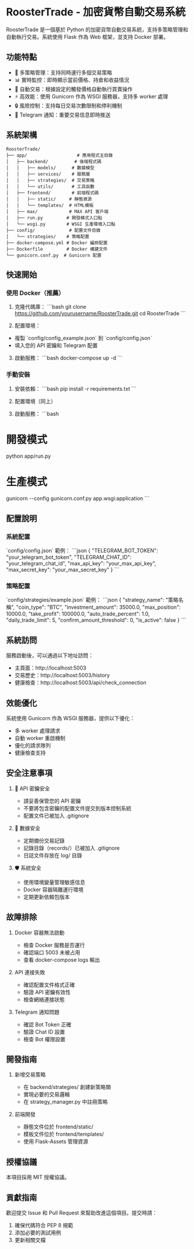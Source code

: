 # RoosterTrade - 加密貨幣自動交易系統

RoosterTrade 是一個基於 Python 的加密貨幣自動交易系統，支持多策略管理和自動執行交易。系統使用 Flask 作為 Web 框架，並支持 Docker 部署。

## 功能特點

- 🚀 多策略管理：支持同時運行多個交易策略
- 📊 實時監控：即時顯示當前價格、持倉和收益情況
- 🤖 自動交易：根據設定的觸發價格自動執行買賣操作
- ⚡ 高效能：使用 Gunicorn 作為 WSGI 服務器，支持多 worker 處理
- 🔒 風險控制：支持每日交易次數限制和停利機制
- 📱 Telegram 通知：重要交易信息即時推送

## 系統架構

```
RoosterTrade/
├── app/                   # 應用程式主目錄
│   ├── backend/          # 後端程式碼
│   │   ├── models/      # 數據模型
│   │   ├── services/    # 服務層
│   │   ├── strategies/  # 交易策略
│   │   └── utils/       # 工具函數
│   ├── frontend/        # 前端程式碼
│   │   ├── static/     # 靜態資源
│   │   └── templates/  # HTML模板
│   ├── max/            # MAX API 客戶端
│   ├── run.py         # 開發模式入口點
│   └── wsgi.py        # WSGI 生產環境入口點
├── config/             # 配置文件目錄
│   └── strategies/    # 策略配置
├── docker-compose.yml # Docker 編排配置
├── Dockerfile         # Docker 構建文件
└── gunicorn.conf.py  # Gunicorn 配置
```

## 快速開始

### 使用 Docker（推薦）

1. 克隆代碼庫：
\`\`\`bash
git clone https://github.com/yourusername/RoosterTrade.git
cd RoosterTrade
\`\`\`

2. 配置環境：
- 複製 \`config/config_example.json\` 到 \`config/config.json\`
- 填入您的 API 密鑰和 Telegram 配置

3. 啟動服務：
\`\`\`bash
docker-compose up -d
\`\`\`

### 手動安裝

1. 安裝依賴：
\`\`\`bash
pip install -r requirements.txt
\`\`\`

2. 配置環境（同上）

3. 啟動服務：
\`\`\`bash
# 開發模式
python app/run.py

# 生產模式
gunicorn --config gunicorn.conf.py app.wsgi:application
\`\`\`

## 配置說明

### 系統配置

\`config/config.json\` 範例：
\`\`\`json
{
    "TELEGRAM_BOT_TOKEN": "your_telegram_bot_token",
    "TELEGRAM_CHAT_ID": "your_telegram_chat_id",
    "max_api_key": "your_max_api_key",
    "max_secret_key": "your_max_secret_key"
}
\`\`\`

### 策略配置

\`config/strategies/example.json\` 範例：
\`\`\`json
{
    "strategy_name": "策略名稱",
    "coin_type": "BTC",
    "investment_amount": 35000.0,
    "max_position": 10000.0,
    "take_profit": 100000.0,
    "auto_trade_percent": 1.0,
    "daily_trade_limit": 5,
    "confirm_amount_threshold": 0,
    "is_active": false
}
\`\`\`

## 系統訪問

服務啟動後，可以通過以下地址訪問：
- 主頁面：http://localhost:5003
- 交易歷史：http://localhost:5003/history
- 健康檢查：http://localhost:5003/api/check_connection

## 效能優化

系統使用 Gunicorn 作為 WSGI 服務器，提供以下優化：
- 多 worker 處理請求
- 自動 worker 重啟機制
- 優化的請求隊列
- 健康檢查支持

## 安全注意事項

1. 🔐 API 密鑰安全
   - 請妥善保管您的 API 密鑰
   - 不要將包含密鑰的配置文件提交到版本控制系統
   - 配置文件已被加入 .gitignore

2. 💾 數據安全
   - 定期備份交易記錄
   - 記錄目錄（records/）已被加入 .gitignore
   - 日誌文件存放在 log/ 目錄

3. 🛡️ 系統安全
   - 使用環境變量管理敏感信息
   - Docker 容器隔離運行環境
   - 定期更新依賴包版本

## 故障排除

1. Docker 容器無法啟動
   - 檢查 Docker 服務是否運行
   - 確認端口 5003 未被占用
   - 查看 docker-compose logs 輸出

2. API 連接失敗
   - 確認配置文件格式正確
   - 驗證 API 密鑰有效性
   - 檢查網絡連接狀態

3. Telegram 通知問題
   - 確認 Bot Token 正確
   - 驗證 Chat ID 設置
   - 檢查 Bot 權限設置

## 開發指南

1. 新增交易策略
   - 在 backend/strategies/ 創建新策略類
   - 實現必要的交易邏輯
   - 在 strategy_manager.py 中註冊策略

2. 前端開發
   - 靜態文件位於 frontend/static/
   - 模板文件位於 frontend/templates/
   - 使用 Flask-Assets 管理資源

## 授權協議

本項目採用 MIT 授權協議。

## 貢獻指南

歡迎提交 Issue 和 Pull Request 來幫助改進這個項目。提交時請：
1. 確保代碼符合 PEP 8 規範
2. 添加必要的測試用例
3. 更新相關文檔
